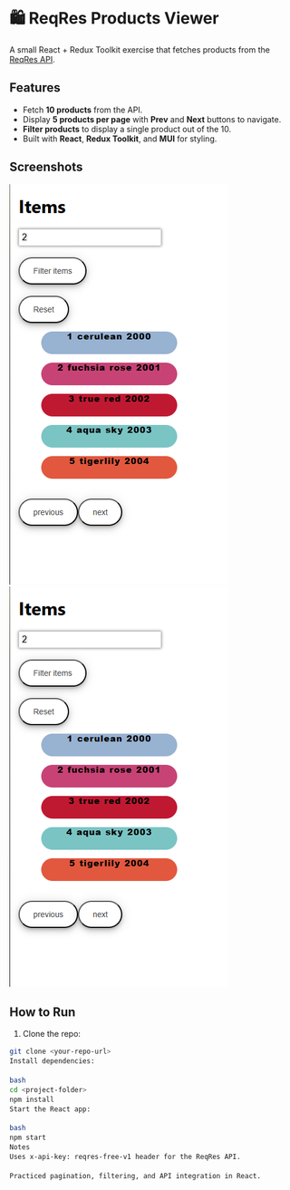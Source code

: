 # 🛍️ ReqRes Products Viewer

A small React + Redux Toolkit exercise that fetches products from the [ReqRes API](https://reqres.in/api/products).  

## Features
- Fetch **10 products** from the API.
- Display **5 products per page** with **Prev** and **Next** buttons to navigate.
- **Filter products** to display a single product out of the 10.
- Built with **React**, **Redux Toolkit**, and **MUI** for styling.

## Screenshots
![Products List](screenshots/main.PNG)
![Filter Single Product](screenshots/main.PNG)

## How to Run
1. Clone the repo:
```bash
git clone <your-repo-url>
Install dependencies:

bash
cd <project-folder>
npm install
Start the React app:

bash
npm start
Notes
Uses x-api-key: reqres-free-v1 header for the ReqRes API.

Practiced pagination, filtering, and API integration in React.
